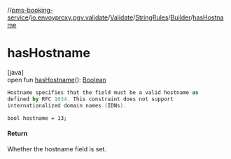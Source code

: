 //[pms-booking-service](../../../../../index.md)/[io.envoyproxy.pgv.validate](../../../index.md)/[Validate](../../index.md)/[StringRules](../index.md)/[Builder](index.md)/[hasHostname](has-hostname.md)

# hasHostname

[java]\
open fun [hasHostname](has-hostname.md)(): [Boolean](https://kotlinlang.org/api/core/kotlin-stdlib/kotlin/-boolean/index.html)

```kotlin
Hostname specifies that the field must be a valid hostname as
defined by RFC 1034. This constraint does not support
internationalized domain names (IDNs).

```
`bool hostname = 13;`

#### Return

Whether the hostname field is set.